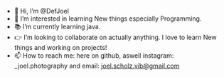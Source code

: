- 👋 Hi, I’m @DefJoel
- 👀 I’m interested in learning New things especially Programming.
- 📚 I’m currently learning java. 
- 👉 I’m looking to collaborate on actually anything. I love to learn New things and working on projects!
- 📫 How to reach me: here on github, aswell instagram: _joel.photography and email: joel.scholz.vib@gmail.com 

